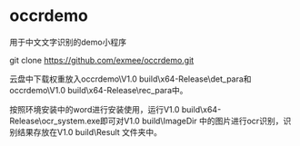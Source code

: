 # occrdemo
用于中文文字识别的demo小程序

git clone https://github.com/exmee/occrdemo.git

云盘中下载权重放入occrdemo\V1.0 build\x64-Release\det_para和occrdemo\V1.0 build\x64-Release\rec_para中。

按照环境安装中的word进行安装使用，运行V1.0 build\x64-Release\ocr_system.exe即可对V1.0 build\ImageDir 中的图片进行ocr识别，识别结果存放在V1.0 build\Result 文件夹中。
